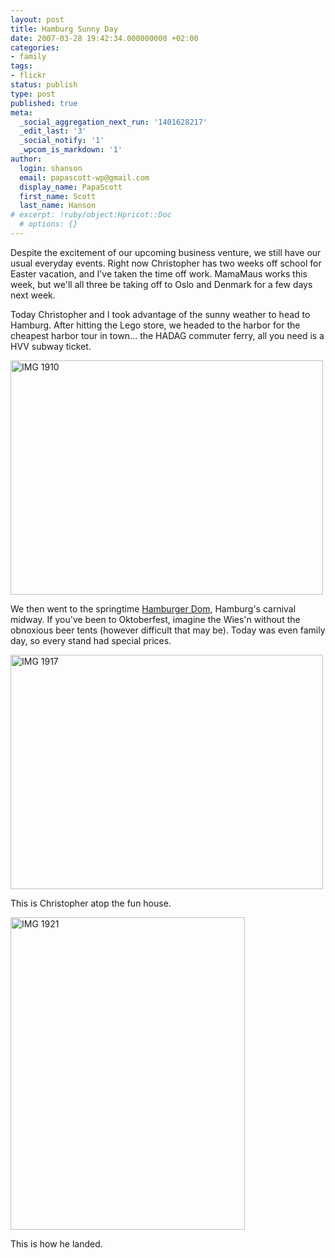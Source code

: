 ```yaml
---
layout: post
title: Hamburg Sunny Day
date: 2007-03-28 19:42:34.000000000 +02:00
categories:
- family
tags:
- flickr
status: publish
type: post
published: true
meta:
  _social_aggregation_next_run: '1401628217'
  _edit_last: '3'
  _social_notify: '1'
  _wpcom_is_markdown: '1'
author:
  login: shanson
  email: papascott-wp@gmail.com
  display_name: PapaScott
  first_name: Scott
  last_name: Hanson
# excerpt: !ruby/object:Hpricot::Doc
  # options: {}
---
```

<p>Despite the excitement of our upcoming business venture, we still have our usual everyday events. Right now Christopher has two weeks off school for Easter vacation, and I've taken the time off work. MamaMaus works this week, but we'll all three be taking off to Oslo and Denmark for a few days next week.</p>
<p>Today Christopher and I took advantage of the sunny weather to head to Hamburg. After hitting the Lego store, we headed to the harbor for the cheapest harbor tour in town... the HADAG commuter ferry, all you need is a HVV subway ticket.</p>
<p><a href="http://www.flickr.com/photos/papascott/437745944/" title="Photo Sharing"><img src="https://farm1.static.flickr.com/175/437745944_dacb71bd21.jpg" width="500" height="375" alt="IMG 1910" /></a></p>
<p>We then went to the springtime <a href="http://www.papascott.de/archives/2000/07/23/hamburger-dom/">Hamburger Dom</a>, Hamburg's carnival midway. If you've been to Oktoberfest, imagine the Wies'n without the obnoxious beer tents (however difficult that may be). Today was even family day, so every stand had special prices.</p>
<p><a href="http://www.flickr.com/photos/papascott/437745186/" title="Photo Sharing"><img src="https://farm1.static.flickr.com/179/437745186_5a8bfb521f.jpg" width="500" height="375" alt="IMG 1917" /></a></p>
<p>This is Christopher atop the fun house.</p>
<p><a href="http://www.flickr.com/photos/papascott/437744908/" title="Photo Sharing"><img src="https://farm1.static.flickr.com/154/437744908_a5c34547ef.jpg" width="375" height="500" alt="IMG 1921" /></a></p>
<p>This is how he landed.</p>
